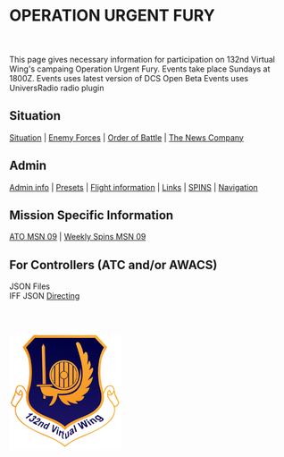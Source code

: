 # OPERATION URGENT FURY

<br>
<br>
This page gives necessary information for participation on 132nd Virtual Wing's campaing Operation Urgent Fury.
Events take place Sundays at 1800Z.  
Events uses latest version of DCS Open Beta  
Events uses UniversRadio radio plugin  


## Situation
[Situation](/Docs/Situation.md) |  [Enemy Forces](/OPUF-Brief/Docs/Enemy/Enemy.html)  |  [Order of Battle](/Docs/OOB.md) | [The News Company](/OPUF-Brief/Docs/News/News_company.html)



## Admin
[Admin info](/OPUF-Brief/Docs/Admin/Admin.html) | [Presets](/Docs/Presets.md)  | [Flight information](/Docs/Flights.md) | [Links](/Docs/Links.md) | [SPINS](/Docs/SPINS.md) | [Navigation](/Docs/Navigation.md)



## Mission Specific Information
[ATO MSN 09](/OPUF-Brief/Docs/ATO/ATO_9.html) | [Weekly Spins MSN 09](/Docs/SPINS_09.md)

## For Controllers (ATC and/or AWACS)
JSON Files <br>
IFF JSON
[Directing](/OPUF-Brief/Docs/Directing/directing.html)




<br>
<br>




![132nd Logo](/Images/132ndLogosmall.png)
